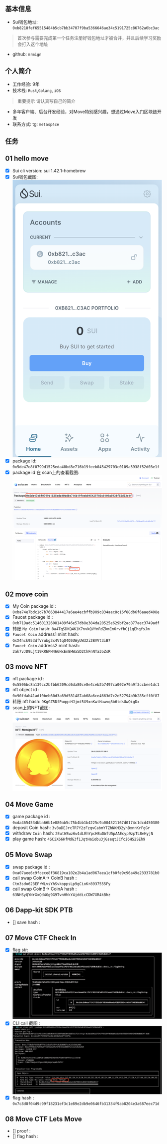 ## 基本信息
- Sui钱包地址: `0xb8218fef65515484b5cb7bb34707f9ba5366646ae34c5191725c86762a6bc3ac`
> 首次参与需要完成第一个任务注册好钱包地址才被合并，并且后续学习奖励会打入这个地址
- github: `mrmign`

## 个人简介
- 工作经验: 9年
- 技术栈: `Rust`,`Golang`, `iOS`
> 重要提示 请认真写自己的简介
- 多年客户端、后台开发经验，对Move特别感兴趣，想通过Move入门区块链开发
- 联系方式: tg: `metasp4ce` 

## 任务

##   01 hello move  
- [x] Sui cli version: sui 1.42.1-homebrew
- [x] Sui钱包截图: ![Sui钱包截图](./images/wallet.png)
- [x] package id: `0x5de47e8f0799d1525eda40bd8e716b19feeb045429703c0109a5938f52d03e1f`
- [x] package id 在 scan上的查看截图:![Scan截图](./images/package.png)

##   02 move coin
- [x] My Coin package id : `0xba74e7bdc1d7b7663844417a6ae4ecbffb909c834aac8c16f88db6f6aaed408e`
- [x] Faucet package id : `0xb719adc514601326081489f46e57db8e384da20525e629bf2ac877aec3749adf`
- [x] 转账 `My Coin` hash: `8a4TqSDKQ4K1K7nvkQVYnRdZkmEm6rvfbCj1qEhqfsJm`
- [x] `Faucet Coin` address1 mint hash: `GsX4hck953dfVrubg3x4VtqQ4Q5UWyUW32i2BVVt3iB7`
- [x] `Faucet Coin` address2 mint hash: `2ak7vJD9Ljt19KREPH466HxEnBHWa5D2ChFnNTa3oZsR`

##   03 move NFT
- [x] nft package id : `0x5506bc8a139cc2bfbb6209cd6da80ce8e4ceb2b7497ca002e79a9f3ccbee1dc1`
- [x] nft object id : `0x90fdab41ad10beb60d3a69d581487ab68a6ce4663d7c2e52794b9b285cff0f87`
- [x] 转账 nft  hash: `9KgGZ5DfPuqgcHJjmt5X9xnKwtHawvq8b6tdsUwQigDx`
- [x] scan上的NFT截图:![Scan截图](./images/nft.png)

##   04 Move Game
- [x] game package id : `0xda4654534bba66b1e080ab5c75b4bb1b4225c9a004321167d0174c1dcd450380`
- [x] deposit Coin hash: `3v8uDEJrcTR7Y2zFzqvCabmYTZhNKM32yhBxnnKrFgGr` 
- [x] withdraw `Coin` hash: `2EutW8wz6w1dLEhYpcHBuDWfU5pAAEcyp9zpTL8eHyjN`
- [x] play game hash: `4SCiX66HfMdG3f1JqtHaiobu3jGseqtJCfci6HS2SEh9`

##   05 Move Swap
- [x] swap package id : `0xa07aee6c9fcece8f36819ca102e2b4a1ad067aea1cfb0fe9c96a49e2333781b0`
- [x] call swap CoinA-> CoinB  hash : `Ctn3sdo623EFrWLvsYhSvkoppsLp9gCioKr8937555Fy`
- [x] call swap CoinB-> CoinA  hash : `63NHSyQYNrXxQd4Gg9G9TvnHhkY4jddicCDW7XR4kBhz`

##   06 Dapp-kit SDK PTB
- [] save hash :

##   07 Move CTF Check In
- [x] flag str: ![截图](./images/flagstr.png)
- [x] CLI call 截图 : ![截图](./images/task7_call.png)
- [x] flag hash : `0x7c8d8f04d9c99f18231ef3c1e89e2db9e0646fb31334f9ab8204e3a687eec71d`

##   08 Move CTF Lets Move
- [] proof : 
- [] flag hash :
